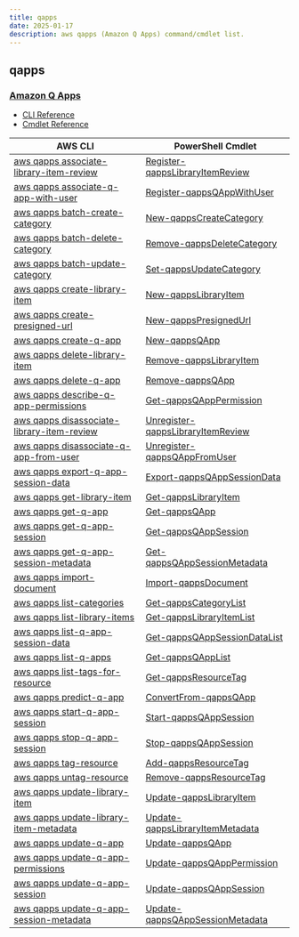 ```yaml
---
title: qapps
date: 2025-01-17
description: aws qapps (Amazon Q Apps) command/cmdlet list.
---
```


## qapps

### [Amazon Q Apps](https://aws.amazon.com/q/business/)

* [CLI Reference](https://awscli.amazonaws.com/v2/documentation/api/latest/reference/qapps/index.html)
* [Cmdlet Reference](https://docs.aws.amazon.com/powershell/latest/reference/items/QApps_cmdlets.html)

|AWS CLI|PowerShell Cmdlet|
|----|----|
|[aws qapps associate-library-item-review](https://awscli.amazonaws.com/v2/documentation/api/latest/reference/qapps/associate-library-item-review.html)|[Register-qappsLibraryItemReview](https://docs.aws.amazon.com/powershell/latest/reference/items/Register-qappsLibraryItemReview.html)|
|[aws qapps associate-q-app-with-user](https://awscli.amazonaws.com/v2/documentation/api/latest/reference/qapps/associate-q-app-with-user.html)|[Register-qappsQAppWithUser](https://docs.aws.amazon.com/powershell/latest/reference/items/Register-qappsQAppWithUser.html)|
|[aws qapps batch-create-category](https://awscli.amazonaws.com/v2/documentation/api/latest/reference/qapps/batch-create-category.html)|[New-qappsCreateCategory](https://docs.aws.amazon.com/powershell/latest/reference/items/New-qappsCreateCategory.html)|
|[aws qapps batch-delete-category](https://awscli.amazonaws.com/v2/documentation/api/latest/reference/qapps/batch-delete-category.html)|[Remove-qappsDeleteCategory](https://docs.aws.amazon.com/powershell/latest/reference/items/Remove-qappsDeleteCategory.html)|
|[aws qapps batch-update-category](https://awscli.amazonaws.com/v2/documentation/api/latest/reference/qapps/batch-update-category.html)|[Set-qappsUpdateCategory](https://docs.aws.amazon.com/powershell/latest/reference/items/Set-qappsUpdateCategory.html)|
|[aws qapps create-library-item](https://awscli.amazonaws.com/v2/documentation/api/latest/reference/qapps/create-library-item.html)|[New-qappsLibraryItem](https://docs.aws.amazon.com/powershell/latest/reference/items/New-qappsLibraryItem.html)|
|[aws qapps create-presigned-url](https://awscli.amazonaws.com/v2/documentation/api/latest/reference/qapps/create-presigned-url.html)|[New-qappsPresignedUrl](https://docs.aws.amazon.com/powershell/latest/reference/items/New-qappsPresignedUrl.html)|
|[aws qapps create-q-app](https://awscli.amazonaws.com/v2/documentation/api/latest/reference/qapps/create-q-app.html)|[New-qappsQApp](https://docs.aws.amazon.com/powershell/latest/reference/items/New-qappsQApp.html)|
|[aws qapps delete-library-item](https://awscli.amazonaws.com/v2/documentation/api/latest/reference/qapps/delete-library-item.html)|[Remove-qappsLibraryItem](https://docs.aws.amazon.com/powershell/latest/reference/items/Remove-qappsLibraryItem.html)|
|[aws qapps delete-q-app](https://awscli.amazonaws.com/v2/documentation/api/latest/reference/qapps/delete-q-app.html)|[Remove-qappsQApp](https://docs.aws.amazon.com/powershell/latest/reference/items/Remove-qappsQApp.html)|
|[aws qapps describe-q-app-permissions](https://awscli.amazonaws.com/v2/documentation/api/latest/reference/qapps/describe-q-app-permissions.html)|[Get-qappsQAppPermission](https://docs.aws.amazon.com/powershell/latest/reference/items/Get-qappsQAppPermission.html)|
|[aws qapps disassociate-library-item-review](https://awscli.amazonaws.com/v2/documentation/api/latest/reference/qapps/disassociate-library-item-review.html)|[Unregister-qappsLibraryItemReview](https://docs.aws.amazon.com/powershell/latest/reference/items/Unregister-qappsLibraryItemReview.html)|
|[aws qapps disassociate-q-app-from-user](https://awscli.amazonaws.com/v2/documentation/api/latest/reference/qapps/disassociate-q-app-from-user.html)|[Unregister-qappsQAppFromUser](https://docs.aws.amazon.com/powershell/latest/reference/items/Unregister-qappsQAppFromUser.html)|
|[aws qapps export-q-app-session-data](https://awscli.amazonaws.com/v2/documentation/api/latest/reference/qapps/export-q-app-session-data.html)|[Export-qappsQAppSessionData](https://docs.aws.amazon.com/powershell/latest/reference/items/Export-qappsQAppSessionData.html)|
|[aws qapps get-library-item](https://awscli.amazonaws.com/v2/documentation/api/latest/reference/qapps/get-library-item.html)|[Get-qappsLibraryItem](https://docs.aws.amazon.com/powershell/latest/reference/items/Get-qappsLibraryItem.html)|
|[aws qapps get-q-app](https://awscli.amazonaws.com/v2/documentation/api/latest/reference/qapps/get-q-app.html)|[Get-qappsQApp](https://docs.aws.amazon.com/powershell/latest/reference/items/Get-qappsQApp.html)|
|[aws qapps get-q-app-session](https://awscli.amazonaws.com/v2/documentation/api/latest/reference/qapps/get-q-app-session.html)|[Get-qappsQAppSession](https://docs.aws.amazon.com/powershell/latest/reference/items/Get-qappsQAppSession.html)|
|[aws qapps get-q-app-session-metadata](https://awscli.amazonaws.com/v2/documentation/api/latest/reference/qapps/get-q-app-session-metadata.html)|[Get-qappsQAppSessionMetadata](https://docs.aws.amazon.com/powershell/latest/reference/items/Get-qappsQAppSessionMetadata.html)|
|[aws qapps import-document](https://awscli.amazonaws.com/v2/documentation/api/latest/reference/qapps/import-document.html)|[Import-qappsDocument](https://docs.aws.amazon.com/powershell/latest/reference/items/Import-qappsDocument.html)|
|[aws qapps list-categories](https://awscli.amazonaws.com/v2/documentation/api/latest/reference/qapps/list-categories.html)|[Get-qappsCategoryList](https://docs.aws.amazon.com/powershell/latest/reference/items/Get-qappsCategoryList.html)|
|[aws qapps list-library-items](https://awscli.amazonaws.com/v2/documentation/api/latest/reference/qapps/list-library-items.html)|[Get-qappsLibraryItemList](https://docs.aws.amazon.com/powershell/latest/reference/items/Get-qappsLibraryItemList.html)|
|[aws qapps list-q-app-session-data](https://awscli.amazonaws.com/v2/documentation/api/latest/reference/qapps/list-q-app-session-data.html)|[Get-qappsQAppSessionDataList](https://docs.aws.amazon.com/powershell/latest/reference/items/Get-qappsQAppSessionDataList.html)|
|[aws qapps list-q-apps](https://awscli.amazonaws.com/v2/documentation/api/latest/reference/qapps/list-q-apps.html)|[Get-qappsQAppList](https://docs.aws.amazon.com/powershell/latest/reference/items/Get-qappsQAppList.html)|
|[aws qapps list-tags-for-resource](https://awscli.amazonaws.com/v2/documentation/api/latest/reference/qapps/list-tags-for-resource.html)|[Get-qappsResourceTag](https://docs.aws.amazon.com/powershell/latest/reference/items/Get-qappsResourceTag.html)|
|[aws qapps predict-q-app](https://awscli.amazonaws.com/v2/documentation/api/latest/reference/qapps/predict-q-app.html)|[ConvertFrom-qappsQApp](https://docs.aws.amazon.com/powershell/latest/reference/items/ConvertFrom-qappsQApp.html)|
|[aws qapps start-q-app-session](https://awscli.amazonaws.com/v2/documentation/api/latest/reference/qapps/start-q-app-session.html)|[Start-qappsQAppSession](https://docs.aws.amazon.com/powershell/latest/reference/items/Start-qappsQAppSession.html)|
|[aws qapps stop-q-app-session](https://awscli.amazonaws.com/v2/documentation/api/latest/reference/qapps/stop-q-app-session.html)|[Stop-qappsQAppSession](https://docs.aws.amazon.com/powershell/latest/reference/items/Stop-qappsQAppSession.html)|
|[aws qapps tag-resource](https://awscli.amazonaws.com/v2/documentation/api/latest/reference/qapps/tag-resource.html)|[Add-qappsResourceTag](https://docs.aws.amazon.com/powershell/latest/reference/items/Add-qappsResourceTag.html)|
|[aws qapps untag-resource](https://awscli.amazonaws.com/v2/documentation/api/latest/reference/qapps/untag-resource.html)|[Remove-qappsResourceTag](https://docs.aws.amazon.com/powershell/latest/reference/items/Remove-qappsResourceTag.html)|
|[aws qapps update-library-item](https://awscli.amazonaws.com/v2/documentation/api/latest/reference/qapps/update-library-item.html)|[Update-qappsLibraryItem](https://docs.aws.amazon.com/powershell/latest/reference/items/Update-qappsLibraryItem.html)|
|[aws qapps update-library-item-metadata](https://awscli.amazonaws.com/v2/documentation/api/latest/reference/qapps/update-library-item-metadata.html)|[Update-qappsLibraryItemMetadata](https://docs.aws.amazon.com/powershell/latest/reference/items/Update-qappsLibraryItemMetadata.html)|
|[aws qapps update-q-app](https://awscli.amazonaws.com/v2/documentation/api/latest/reference/qapps/update-q-app.html)|[Update-qappsQApp](https://docs.aws.amazon.com/powershell/latest/reference/items/Update-qappsQApp.html)|
|[aws qapps update-q-app-permissions](https://awscli.amazonaws.com/v2/documentation/api/latest/reference/qapps/update-q-app-permissions.html)|[Update-qappsQAppPermission](https://docs.aws.amazon.com/powershell/latest/reference/items/Update-qappsQAppPermission.html)|
|[aws qapps update-q-app-session](https://awscli.amazonaws.com/v2/documentation/api/latest/reference/qapps/update-q-app-session.html)|[Update-qappsQAppSession](https://docs.aws.amazon.com/powershell/latest/reference/items/Update-qappsQAppSession.html)|
|[aws qapps update-q-app-session-metadata](https://awscli.amazonaws.com/v2/documentation/api/latest/reference/qapps/update-q-app-session-metadata.html)|[Update-qappsQAppSessionMetadata](https://docs.aws.amazon.com/powershell/latest/reference/items/Update-qappsQAppSessionMetadata.html)|

